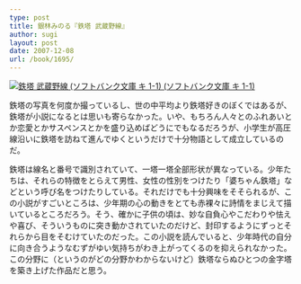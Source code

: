 ```yaml
---
type: post
title: 銀林みのる『鉄塔 武蔵野線』
author: sugi
layout: post
date: 2007-12-08
url: /book/1695/
---
```

<a href="http://www.amazon.co.jp/exec/obidos/ASIN/4797342641/chezsugi-22/ref=nosim/" name="amazletlink" target="_blank"><img src="http://ecx.images-amazon.com/images/I/5118QjD7AmL._SL160_.jpg" alt="鉄塔 武蔵野線 (ソフトバンク文庫 キ 1-1) (ソフトバンク文庫 キ 1-1)"  class="alignleft" /></a>

鉄塔の写真を何度か撮っているし、世の中平均より鉄塔好きのぼくではあるが、鉄塔が小説になるとは思いも寄らなかった。いや、もちろん人々とのふれあいとか恋愛とかサスペンスとかを盛り込めばどうにでもなるだろうが、小学生が高圧線沿いに鉄塔を訪ねて進んでゆくというだけで十分物語として成立しているのだ。

鉄塔は線名と番号で識別されていて、一塔一塔全部形状が異なっている。少年たちは、それらの特徴をとらえて男性、女性の性別をつけたり「婆ちゃん鉄塔」などという呼び名をつけたりしている。それだけでも十分興味をそそられるが、この小説がすごいところは、少年期の心の動きをとても赤裸々に詩情をまじえて描いているところだろう。そう、確かに子供の頃は、妙な自負心やこだわりや怯えや喜び、そういうものに突き動かされていたのだけど、封印するようにずっとそれらから目をそむけていたのだった。この小説を読んでいると、少年時代の自分に向き合うようなむずがゆい気持ちがわき上がってくるのを抑えられなかった。この分野に（というのがどの分野かわからないけど）鉄塔ならぬひとつの金字塔を築き上げた作品だと思う。
